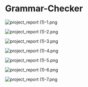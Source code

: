 # Grammar-Checker

![project_report (1)-1.png](project_report_img/project_report%20(1)-1.png)

![project_report (1)-2.png](project_report_img/project_report%20(1)-2.png)

![project_report (1)-3.png](project_report_img/project_report%20(1)-3.png)

![project_report (1)-4.png](project_report_img/project_report%20(1)-4.png)

![project_report (1)-5.png](project_report_img/project_report%20(1)-5.png)

![project_report (1)-6.png](project_report_img/project_report%20(1)-6.png)

![project_report (1)-7.png](project_report_img/project_report%20(1)-7.png)
